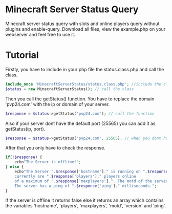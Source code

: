 Minecraft Server Status Query
====================

Minecraft server status query with slots and online players query without plugins and enable-query.
Download all files, view the example.php on your webserver and feel free to use it.

Tutorial
========

Firstly, you have to include in your php file the status.class.php and call the class.
```php
include_once 'MinecraftServerStatus/status.class.php'; //include the class
$status = new MinecraftServerStatus(); // call the class
```
Then you call the getStatus() function.
You have to replace the domain 'pvp24.com' with the ip or domain of your server.
```php
$response = $status->getStatus('pvp24.com'); // call the function 
```
Also if your server dont have the default port (25565) you can add it as getStatus(ip, port).
```php
$response = $status->getStatus('pvp24.com', 25565); // when you dont have the default port 
```
After that you only have to check the response.
```php
if(!$response) {
	echo"The Server is offline!";
} else {
	echo"The Server ".$response['hostname']." is running on ".$response['version']." and is online,
	currently are ".$response['players']." players online
	of a maximum of ".$response['maxplayers'].". The motd of the server is '".$response['motd']."'. 
	The server has a ping of ".$response['ping']." milliseconds.";
}
```
If the server is offline it returns false else it returns an array which contains the variables 'hostname', 'players', 'maxplayers', 'motd', 'version' and 'ping'.
